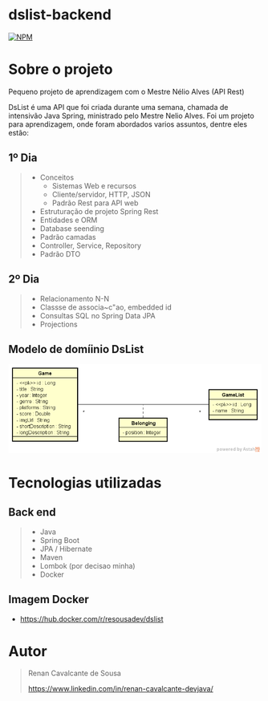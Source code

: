 # dslist-backend

[![NPM](https://img.shields.io/npm/l/react)](https://github.com/renanrcs/dslist-backend/blob/main/LICENSE) 

# Sobre o projeto

Pequeno projeto de aprendizagem com o Mestre Nélio Alves (API Rest)

DsList é uma API que foi criada durante uma semana, chamada de intensivão Java Spring, ministrado pelo Mestre Nelio Alves.
Foi um projeto para aprendizagem, onde foram abordados varios assuntos, dentre eles estão:

## 1º Dia
> - Conceitos
>   - Sistemas Web e recursos
>   - Cliente/servidor, HTTP, JSON
>   - Padrão Rest para API web
> - Estruturação de projeto Spring Rest
> - Entidades e ORM
> - Database seending
> - Padrão camadas
> - Controller, Service, Repository
> - Padrão DTO

## 2º Dia
> - Relacionamento N-N
> - Classse de associa~c"ao, embedded id
> - Consultas SQL no Spring Data JPA
> - Projections

## Modelo de domíinio DsList
![Modelo Conceitual](https://github.com/renanrcs/dslist-backend/blob/main/src/main/resources/assets/dslist-model.png)

# Tecnologias utilizadas
## Back end
> - Java
> - Spring Boot
> - JPA / Hibernate
> - Maven
> - Lombok (por decisao minha)
> - Docker


## Imagem Docker
- https://hub.docker.com/r/resousadev/dslist


# Autor

> Renan Cavalcante de Sousa
> 
> https://www.linkedin.com/in/renan-cavalcante-devjava/

